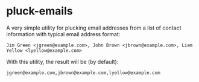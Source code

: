 # pluck-emails 
A very simple utility for plucking email addresses from a
list of contact information with typical email address
format:


    Jim Green <jgreen@example.com>, John Brown <jbrown@example.com>, Liam Yellow <lyellow@example.com>

With this utility, the result will be (by default):

    jgreen@example.com,jbrown@example.com,lyellow@example.com
